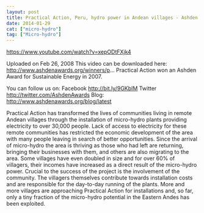 ```yaml
---
layout: post
title: Practical Action, Peru, hydro power in Andean villages - Ashden Award winner
date: 2014-01-29
cat: ["micro-hydro"]
tag: ["Micro-hydro"]
---
```


https://www.youtube.com/watch?v=xepODtFXjk4

  Uploaded on Feb 26, 2008
This video can be downloaded here: http://www.ashdenawards.org/winners/p... Practical Action won an Ashden Award for Sustainable Energy in 2007.

You can follow us on:
Facebook http://bit.ly/9GKbIM
Twitter http://twitter.com/AshdenAwards
Blog: http://www.ashdenawards.org/blog/latest

Practical Action has transformed the lives of communities living in remote Andean villages through the installation of micro-hydro plants providing electricity to over 30,000 people. Lack of access to electricity for these remote communities has restricted the economic development of the area with many people leaving in search of better opportunities. Since the arrival of micro-hydro the area is thriving as those who had left are returning, bringing their businesses with them, and others are also migrating to the area. Some villages have even doubled in size and for over 60% of villagers, their incomes have increased as a direct result of the micro-hydro power. Crucial to the success of the project is the involvement of the community. The villagers themselves contribute towards installation costs and are responsible for the day-to-day running of the plants. More and more villages are approaching Practical Action for installations and, so far, only a tiny fraction of the micro-hydro potential in the Eastern Andes has been exploited.